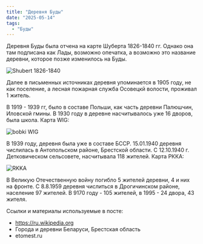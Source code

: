```yaml
---
title: "Деревня Буды"
date: "2025-05-14"
tags: 
  - "Буды"
---
```

Деревня Буды была отчена на карте Шуберта 1826-1840 гг. Однако она там подписана как Лады, возможно опечатка, а возможно это название деревни, которое позже изменилось на Буды. 

![Shubert 1826-1840](https://github.com/user-attachments/assets/a425a1f9-37bc-4ea0-be9f-72a7bc77866e)

Далее в письменных источниках деревня упоминается в 1905 году, не как поселение, а лесная пожарная служба Осовецкй волости, проживал 1 житель.

В 1919 - 1939 гг, было в составе Польши, как часть деревни Палюшчин, Иловской гмины. В 1930 году в деревне насчитывалось уже 16 дворов, была школа. Карта WIG:

![bobki WIG](https://github.com/user-attachments/assets/89105f53-a95b-4bf8-b940-1d9b500c8b49)

В 1939 году, деревня была уже в составе БССР. 15.01.1940 деревня числилась в Антопольском районе, Брестской области. С 12.10.1940 г. Детковическом сельсовете, насчитывала 118 жителей. Карта РККА:

![RKKA](https://github.com/user-attachments/assets/f77c627f-eb13-4307-acd3-57026059cff7)

В Великую Отечественную войну погибло 5 жителей деревни, 4 и них на фронте. С 8.8.1959 деревня числиться в Дрогичинском районе, население 97 жителей. В 9170 году - 105 жителей, в 1995 - 24 двора, 43 жителя.

Ссылки и материалы используемые в посте:
- https://ru.wikipedia.org
- Города и деревни Беларуси, Брестская область
- etomest.ru

